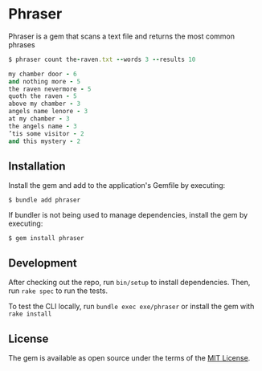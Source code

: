 # Phraser

Phraser is a gem that scans a text file and returns the most common phrases

```ruby
$ phraser count the-raven.txt --words 3 --results 10

my chamber door - 6
and nothing more - 5
the raven nevermore - 5
quoth the raven - 5
above my chamber - 3
angels name lenore - 3
at my chamber - 3
the angels name - 3
’tis some visitor - 2
and this mystery - 2
```

## Installation

Install the gem and add to the application's Gemfile by executing:

    $ bundle add phraser

If bundler is not being used to manage dependencies, install the gem by executing:

    $ gem install phraser

## Development

After checking out the repo, run `bin/setup` to install dependencies. Then, run `rake spec` to run the tests.

To test the CLI locally, run `bundle exec exe/phraser` or install the gem with `rake install`

## License

The gem is available as open source under the terms of the [MIT License](https://opensource.org/licenses/MIT).
